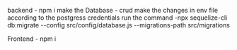backend - 
npm i
make the Database - crud
make the changes in env file according to the postgress credentials
run the command -npx sequelize-cli db:migrate --config src/config/database.js  --migrations-path src/migrations


Frontend - 
npm i
